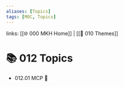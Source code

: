 ```yaml
---
aliases: [Topics]
tags: [MOC, Topics]
---
```

links: [[🌐 000 MKH Home]] | [[📖 010 Themes]] 

# 📚 012 Topics
- 012.01 MCP 📗
